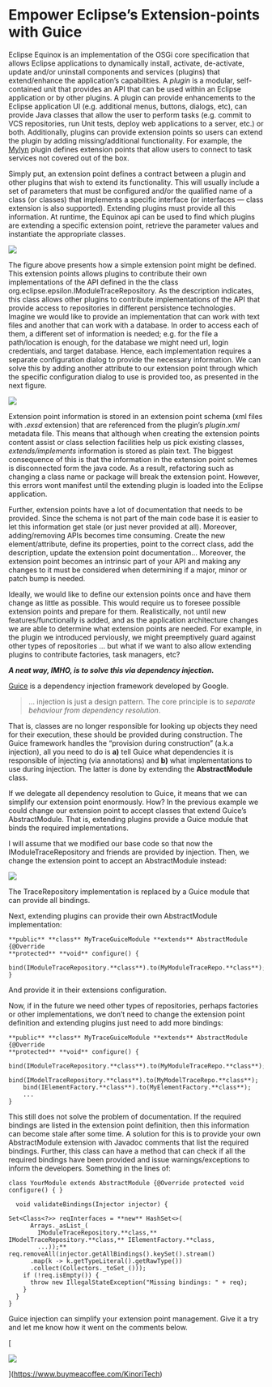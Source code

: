 # Empower Eclipse’s Extension-points with Guice 
Eclipse Equinox is an implementation of the OSGi core specification that allows Eclipse applications to dynamically install, activate, de-activate, update and/or uninstall components and services (plugins) that extend/enhance the application’s capabilities. A _plugin_ is a modular, self-contained unit that provides an API that can be used within an Eclipse application or by other plugins. A plugin can provide enhancements to the Eclipse application UI (e.g. additional menus, buttons, dialogs, etc), can provide Java classes that allow the user to perform tasks (e.g. commit to VCS repositories, run Unit tests, deploy web applications to a server, etc.) or both. Additionally, plugins can provide extension points so users can extend the plugin by adding missing/additional functionality. For example, the [Mylyn](https://www.eclipse.org/mylyn/) plugin defines extension points that allow users to connect to task services not covered out of the box.

Simply put, an extension point defines a contract between a plugin and other plugins that wish to extend its functionality. This will usually include a set of parameters that must be configured and/or the qualified name of a class (or classes) that implements a specific interface (or interfaces — class extension is also supported). Extending plugins must provide all this information. At runtime, the Equinox api can be used to find which plugins are extending a specific extension point, retrieve the parameter values and instantiate the appropriate classes.

![](https://miro.medium.com/max/1400/1*g3D_fKOQukGxrtyyzTLhew.png)

The figure above presents how a simple extension point might be defined. This extension points allows plugins to contribute their own implementations of the API defined in the the class org.eclipse.epsilon.IModuleTraceRepository. As the description indicates, this class allows other plugins to contribute implementations of the API that provide access to repositories in different persistence technologies. Imagine we would like to provide an implementation that can work with text files and another that can work with a database. In order to access each of them, a different set of information is needed; e.g. for the file a path/location is enough, for the database we might need url, login credentials, and target database. Hence, each implementation requires a separate configuration dialog to provide the necessary information. We can solve this by adding another attribute to our extension point through which the specific configuration dialog to use is provided too, as presented in the next figure.

![](https://miro.medium.com/max/1400/1*otZGJ5B0wH2tg64yVN9S6w.png)

Extension point information is stored in an extension point schema (xml files with _.exsd_ extension) that are referenced from the plugin’s _plugin.xml_ metadata file. This means that although when creating the extension points content assist or class selection facilities help us pick existing classes, _extends/implements_ information is stored as plain text. The biggest consequence of this is that the information in the extension point schemes is disconnected form the java code. As a result, refactoring such as changing a class name or package will break the extension point. However, this errors wont manifest until the extending plugin is loaded into the Eclipse application.

Further, extension points have a lot of documentation that needs to be provided. Since the schema is not part of the main code base it is easier to let this information get stale (or just never provided at all). Moreover, adding/removing APIs becomes time consuming. Create the new element/attribute, define its properties, point to the correct class, add the description, update the extension point documentation… Moreover, the extension point becomes an intrinsic part of your API and making any changes to it must be considered when determining if a major, minor or patch bump is needed.

Ideally, we would like to define our extension points once and have them change as little as possible. This would require us to foresee possible extension points and prepare for them. Realistically, not until new features/functionally is added, and as the application architecture changes we are able to determine what extension points are needed. For example, in the plugin we introduced perviously, we might preemptively guard against other types of repositories … but what if we want to also allow extending plugins to contribute factories, task managers, etc?

**_A neat way, IMHO, is to solve this via dependency injection._**

[Guice](https://github.com/google/guice) is a dependency injection framework developed by Google.

> … injection is just a design pattern. The core principle is to _separate behaviour from dependency resolution_.

That is, classes are no longer responsible for looking up objects they need for their execution, these should be provided during construction. The Guice framework handles the “provision during construction” (a.k.a injection), all you need to do is **a)** tell Guice what dependencies it is responsible of injecting (via annotations) and **b)** what implementations to use during injection. The latter is done by extending the **AbstractModule** class.

If we delegate all dependency resolution to Guice, it means that we can simplify our extension point enormously. How? In the previous example we could change our extension point to accept classes that extend Guice’s AbstractModule. That is, extending plugins provide a Guice module that binds the required implementations.

I will assume that we modified our base code so that now the IModuleTraceRepository and friends are provided by injection. Then, we change the extension point to accept an AbstractModule instead:

![](https://miro.medium.com/max/1400/1*GOQoM_10M8jGnkYZWxKnIQ.png)

The TraceRepository implementation is replaced by a Guice module that can provide all bindings.

Next, extending plugins can provide their own AbstractModule implementation:

```
**public** **class** MyTraceGuiceModule **extends** AbstractModule {@Override  
**protected** **void** configure() {  
    bind(IModuleTraceRepository.**class**).to(MyModuleTraceRepo.**class**);  
}
```

And provide it in their extensions configuration.

Now, if in the future we need other types of repositories, perhaps factories or other implementations, we don’t need to change the extension point definition and extending plugins just need to add more bindings:

```
**public** **class** MyTraceGuiceModule **extends** AbstractModule {@Override  
**protected** **void** configure() {  
    bind(IModuleTraceRepository.**class**).to(MyModuleTraceRepo.**class**);  
    bind(IModelTraceRepository.**class**).to(MyModelTraceRepo.**class**);  
    bind(IElementFactory.**class**).to(MyElementFactory.**class**);  
    ...  
}
```

This still does not solve the problem of documentation. If the required bindings are listed in the extension point definition, then this information can become stale after some time. A solution for this is to provide your own AbstractModule extension with Javadoc comments that list the required bindings. Further, this class can have a method that can check if all the required bindings have been provided and issue warnings/exceptions to inform the developers. Something in the lines of:

```
class YourModule extends AbstractModule {@Override protected void configure() { }

  void validateBindings(Injector injector) {

Set<Class<?>> reqInterfaces = **new** HashSet<>(  
      Arrays._asList_(  
        IModuleTraceRepository.**class,** IModelTraceRepository.**class,** IElementFactory.**class,  
        ...));** req.removeAll(injector.getAllBindings().keySet().stream()  
      .map(k -> k.getTypeLiteral().getRawType())  
      .collect(Collectors._toSet_()));  
    if (!req.isEmpty()) {  
      throw new IllegalStateException("Missing bindings: " + req);  
    }  
  }  
}
```

Guice injection can simplify your extension point management. Give it a try and let me know how it went on the comments below.

[

![](https://miro.medium.com/max/868/1*SGCT6C60o4t58wRqeU2viQ.png)

](https://www.buymeacoffee.com/KinoriTech)